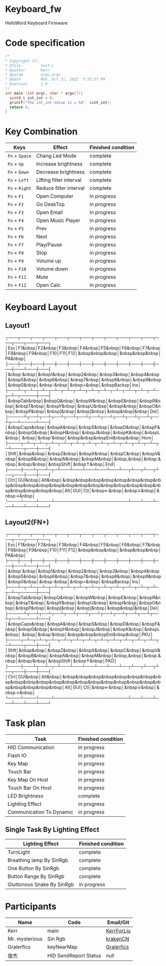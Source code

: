 # Keyboard_fw
HelloWord Keyboard Firmware
# Code specification
```C
/*
* Copyright (C)
* @file         test.c
* @author       Kerr
* @param        argc,argv
* @date         Mon, Oct 31, 2022  5:55:37 PM
* @version      1.0
*/
int main (int argc, char * argv[]){
  uint8_t int_int = 0;
  printf("The int_int Value is = %d", &int_int);
  return 0;
}
```

# Key Combination
|Keys|Effect|Finished condition|
|---|---|---|
|`Fn` + `Space`|Chang Led Mode|complete|
|`Fn` + `Up`|Increase brightness|complete|
|`Fn` + `Down`|Decrease brightness|complete|
|`Fn` + `Left`|Lifting filter interval|complete|
|`Fn` + `Right`|Reduce filter interval|complete|
|`Fn` + `F1`|Open Computer|in progress|
|`Fn` + `F2`|Go DeskTop|in progress|
|`Fn` + `F3`|Open Email|in progress|
|`Fn` + `F4`|Open Music Player|in progress|
|`Fn` + `F5`|Prev|in progress|
|`Fn` + `F6`|Next|in progress|
|`Fn` + `F7`|Play/Pause|in progress|
|`Fn` + `F8`|Stop|in progress|
|`Fn` + `F9`|Volume up|in progress|
|`Fn` + `F10`|Volume down|in progress|
|`Fn` + `F11`|Mute|in progress|
|`Fn` + `F12`|Open Calc|in progress|

# Keyboard Layout

## Layout1

┌───┬───┬───┬───┬───┬───┬───┬───┬───┬───┬───┬───┬───┬───┬───┬───┐<br>
│Esc│F1&nbsp│F2&nbsp│F3&nbsp│F4&nbsp│F5&nbsp│F6&nbsp│F7&nbsp│F8&nbsp│F9&nbsp│F10│F11│F12│&nbsp&nbsp&nbsp│&nbsp&nbsp&nbsp│PA&nbsp│<br>
├───┼───┼───┼───┼───┼───┼───┼───┼───┼───┼───┼───┼───┼───┴───┼───┤<br>
│&nbsp`&nbsp│&nbsp1&nbsp│&nbsp2&nbsp│&nbsp3&nbsp│&nbsp4&nbsp│&nbsp5&nbsp│&nbsp6&nbsp│&nbsp7&nbsp│&nbsp8&nbsp│&nbsp9&nbsp│&nbsp0&nbsp│&nbsp-&nbsp│&nbsp=&nbsp│&nbspBacksp│Ins│<br>
├───┴─┬─┴─┬─┴─┬─┴─┬─┴─┬─┴─┬─┴─┬─┴─┬─┴─┬─┴─┬─┴─┬─┴─┬─┴─┬─────┼───┤<br>
│&nbspTab&nbsp│&nbspQ&nbsp│&nbspW&nbsp│&nbspE&nbsp│&nbspR&nbsp│&nbspT&nbsp│&nbspY&nbsp│&nbspU&nbsp│&nbspI&nbsp│&nbspO&nbsp│&nbspP&nbsp│&nbsp[&nbsp│&nbsp]&nbsp│&nbsp&nbsp|\&nbsp│Del│<br>
├─────┴┬──┴┬──┴┬──┴┬──┴┬──┴┬──┴┬──┴┬──┴┬──┴┬──┴┬──┴┬──┴─────┴───┤<br>
│&nbspCaps&nbsp│&nbspA&nbsp│&nbspS&nbsp│&nbspD&nbsp│&nbspF&nbsp│&nbspG&nbsp│&nbspH&nbsp│&nbspJ&nbsp│&nbspK&nbsp│&nbspL&nbsp│&nbsp;&nbsp│&nbsp'&nbsp│&nbsp&nbsp&nbspEnt&nbsp&nbsp│Hom│<br>
├────┬─┴─┬─┴─┬─┴─┬─┴─┬─┴─┬─┴─┬─┴─┬─┴─┬─┴─┬─┴─┬─┴─┬─┴────┬───┼───┤<br>
│Shft│&nbsp\&nbsp│&nbspZ&nbsp│&nbspX&nbsp│&nbspC&nbsp│&nbspV&nbsp│&nbspB&nbsp│&nbspN&nbsp│&nbspM&nbsp│&nbsp,&nbsp│&nbsp.&nbsp│&nbsp/&nbsp│&nbspShift│&nbsp↑&nbsp│End│<br>
├────┼───┴┬──┴─┬─┴───┴───┴───┴───┴───┴──┬┴──┬┴──┬┴──┬───┼───┼───┤<br>
│Ctrl│GUI&nbsp│Alt&nbsp│&nbsp&nbsp&nbsp&nbsp&nbsp&nbsp&nbsp&nbsp&nbsp&nbsp&nbsp&nbsp&nbsp&nbsp&nbsp&nbsp&nbsp&nbsp&nbsp&nbsp&nbsp&nbsp&nbsp&nbsp│Alt│GUI│Ctl│&nbsp←&nbsp│&nbsp↓&nbsp│&nbsp→&nbsp│<br>
└────┴────┴────┴────────────────────────┴───┴───┴───┴───┴───┴───┘<br>

## Layout2(FN+)

┌───┬───┬───┬───┬───┬───┬───┬───┬───┬───┬───┬───┬───┬───┬───┬───┐<br>
│Esc│F1&nbsp│F2&nbsp│F3&nbsp│F4&nbsp│F5&nbsp│F6&nbsp│F7&nbsp│F8&nbsp│F9&nbsp│F10│F11│F12│&nbsp&nbsp&nbsp│&nbsp&nbsp&nbsp│PA&nbsp│<br>
├───┼───┼───┼───┼───┼───┼───┼───┼───┼───┼───┼───┼───┼───┴───┼───┤<br>
│&nbsp`&nbsp│&nbsp1&nbsp│&nbsp2&nbsp│&nbsp3&nbsp│&nbsp4&nbsp│&nbsp5&nbsp│&nbsp6&nbsp│&nbsp7&nbsp│&nbsp8&nbsp│&nbsp9&nbsp│&nbsp0&nbsp│&nbsp-&nbsp│&nbsp=&nbsp│&nbspBacksp│Ins│<br>
├───┴─┬─┴─┬─┴─┬─┴─┬─┴─┬─┴─┬─┴─┬─┴─┬─┴─┬─┴─┬─┴─┬─┴─┬─┴─┬─────┼───┤<br>
│&nbspTab&nbsp│&nbspQ&nbsp│&nbspW&nbsp│&nbspE&nbsp│&nbspR&nbsp│&nbspT&nbsp│&nbspY&nbsp│&nbspU&nbsp│&nbspI&nbsp│&nbspO&nbsp│&nbspP&nbsp│&nbsp[&nbsp│&nbsp]&nbsp│&nbsp&nbsp|\&nbsp│Del│<br>
├─────┴┬──┴┬──┴┬──┴┬──┴┬──┴┬──┴┬──┴┬──┴┬──┴┬──┴┬──┴┬──┴─────┴───┤<br>
│&nbspCaps&nbsp│&nbspA&nbsp│&nbspS&nbsp│&nbspD&nbsp│&nbspF&nbsp│&nbspG&nbsp│&nbspH&nbsp│&nbspJ&nbsp│&nbspK&nbsp│&nbspL&nbsp│&nbsp;&nbsp│&nbsp'&nbsp│&nbsp&nbsp&nbspEnt&nbsp&nbsp│PKU│<br>
├────┬─┴─┬─┴─┬─┴─┬─┴─┬─┴─┬─┴─┬─┴─┬─┴─┬─┴─┬─┴─┬─┴─┬─┴────┬───┼───┤<br>
│Shft│&nbsp\&nbsp│&nbspZ&nbsp│&nbspX&nbsp│&nbspC&nbsp│&nbspV&nbsp│&nbspB&nbsp│&nbspN&nbsp│&nbspM&nbsp│&nbsp,&nbsp│&nbsp.&nbsp│&nbsp/&nbsp│&nbspShift│&nbsp↑&nbsp│PKD│<br>
├────┼───┴┬──┴─┬─┴───┴───┴───┴───┴───┴──┬┴──┬┴──┬┴──┬───┼───┼───┤<br>
│Ctrl│GUI&nbsp│Alt&nbsp│&nbsp&nbsp&nbsp&nbsp&nbsp&nbsp&nbsp&nbsp&nbsp&nbsp&nbsp&nbsp&nbsp&nbsp&nbsp&nbsp&nbsp&nbsp&nbsp&nbsp&nbsp&nbsp&nbsp&nbsp│Alt│GUI│Ctl│&nbsp←&nbsp│&nbsp↓&nbsp│&nbsp→&nbsp│<br>
└────┴────┴────┴────────────────────────┴───┴───┴───┴───┴───┴───┘<br>

# Task plan
|Task|Finished condition|
|---|---|
|HID Communication|in progress|
|Flash IO|in progress|
|Key Map|in progress|
|Touch Bar|in progress|
|Key Map On Host|in progress|
|Touch Bar On Host|in progress|
|LED Brightness|complete|
|Lighting Effect|in progress|
|Communication To Dynamic|in progress|

## Single Task By Lighting Effect
|Lighting Effect|Finished condition|
|---|---|
|TurnLight|complete|
|Breathing lamp By SinRgb|complete|
|One Button By SinRgb|complete|
|Button Range By SinRgb|complete|
|Gluttonous Snake By SinRgb|in progress|

# Participants
|Name|Code|Email/Git|
|---|---|---|
|Kerr|main|[KerrForLiu](KerrForLiu@gmail.com)|
|Mr. mysterious|Sin Rgb|[krakenCN](https://github.com/krakenCN)|
|Gralerfics|keyNearMap|[Gralerfics](https://github.com/Gralerfics)|
|俊杰|HID SendReport Status|null|
